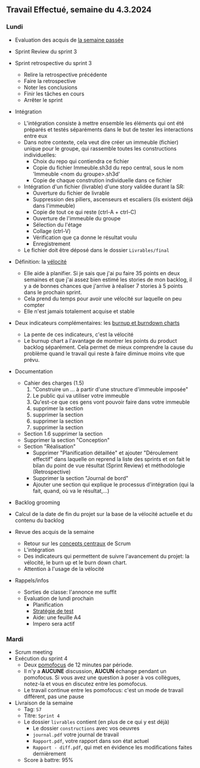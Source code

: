 ## Travail Effectué, semaine du 4.3.2024

### Lundi 

- Evaluation des acquis de [la semaine passée](2024-09.md)
- Sprint Review du sprint 3
- Sprint retrospective du sprint 3
  - Relire la retrospective précédente
  - Faire la retrospective
  - Noter les conclusions
  - Finir les tâches en cours
  - Arrêter le sprint
- Intégration
  - L'intégration consiste à mettre ensemble les éléments qui ont été préparés et testés séparéments dans le but de tester les interactions entre eux
  - Dans notre contexte, cela veut dire créer un immeuble (fichier) unique pour le groupe, qui rassemble toutes les constructions individuelles:
    - Choix du repo qui contiendra ce fichier
    - Copie du fichier Immeuble.sh3d du repo central, sous le nom 'Immeuble \<nom du groupe>.sh3d'
    - Copie de chaque constrution individuelle dans ce fichier
  - Intégration d'un fichier (livrable) d'une story validée durant la SR:
    - Ouverture du fichier de livrable
    - Suppression des piliers, ascenseurs et escaliers (ils existent déjà dans l'immeuble)
    - Copie de tout ce qui reste (ctrl-A + ctrl-C)
    - Ouverture de l'immeuble du groupe
    - Sélection du l'étage
    - Collage (ctrl-V)
    - Vérification que ça donne le résultat voulu
    - Enregistrement
  - Le fichier doit être déposé dans le dossier `Livrables/final`
- Définition: la [vélocité](https://www.nutcache.com/fr/blog/mieux-planifier-avec-la-velocite/)
  - Elle aide à planifier. Si je sais que j'ai pu faire 35 points en deux semaines et que j'ai assez bien estimé les stories de mon backlog, il y a de bonnes chances que j'arrive à réaliser 7 stories à 5 points dans le prochain sprint.
  - Cela prend du temps pour avoir une vélocité sur laquelle on peu compter
  - Elle n'est jamais totalement acquise et stable
- Deux indicateurs  complémentaires: les [burnup et burndown charts](https://www.icescrum.com/fr/documentation/indicators-and-reporting/)
  - La pente de ces indicateurs, c'est la vélocité
  - Le burnup chart a l'avantage de montrer les points du product backlog séparément. Cela permet de mieux comprendre la cause du problème quand le travail qui reste à faire diminue moins vite que prévu.
- Documentation
  - Cahier des charges (1.5)
    1. "Construire un ... à partir d'une structure d'immeuble imposée"
    2. Le public qui va utiliser votre immeuble
    3. Qu'est-ce que ces gens vont pouvoir faire dans votre immeuble
    4. supprimer la section
    5. supprimer la section
    6. supprimer la section
    7. supprimer la section
  - Section 1.6 supprimer la section
  - Supprimer la section "Conception"
  - Section "Réalisation"
    - Supprimer "Planification détaillée" et ajouter "Déroulement effectif" dans laquelle on reprend la liste des sprints et on fait le bilan du point de vue résultat (Sprint Review) et méthodologie (Retrospective)  
    - Supprimer la section "Journal de bord"  
    - Ajouter une section qui explique le processus d'intégration (qui la fait, quand, où va le résultat,...)
  
- Backlog grooming
- Calcul de la date de fin du projet sur la base de la vélocité actuelle et du contenu du backlog

- Revue des acquis de la semaine
  - Retour sur les [concepts centraux](../Supports/sources/scrum_framework.png) de Scrum
  - L'intégration
  - Des indicateurs qui permettent de suivre l'avancement du projet: la vélocité, le burn up et le burn down chart.
  - Attention à l'usage de la vélocité
- Rappels/infos
  - Sorties de classe: l'annonce me suffit
  - Evaluation de lundi prochain 
    - Planification
    - [Stratégie de test](../Supports/Stratégie%20de%20test.pdf)
    - Aide: une feuille A4
    - Impero sera actif

### Mardi 

- Scrum meeting
- Exécution du sprint 4 
  - Deux [pomofocus](https://pomofocus.io/) de 12 minutes par période. 
  - Il n'y a **AUCUNE** discussion, **AUCUN** échange pendant un pomofocus. Si vous avez une question à poser à vos collègues, notez-la et vous en discutez entre les pomofocus.
  - Le travail continue entre les pomofocus: c'est un mode de travail différent, pas une pause
- Livraison de la semaine
  - Tag: `S7`
  - Titre: `Sprint 4` 
  - Le dossier `livrables` contient (en plus de ce qui y est déjà)
    - Le dossier `constructions` avec vos oeuvres
    - `journal.pdf` votre journal de travail
    - `Rapport.pdf`, votre rapport dans son état actuel
    - `Rapport - diff.pdf`, qui met en évidence les modifications faites dernièrement
  - Score à battre: 95%
